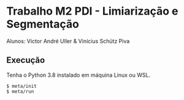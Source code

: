 # Trabalho M2 PDI - Limiarização e Segmentação

Alunos: Victor André Uller & Vinícius Schütz Piva

## Execução

Tenha o Python 3.8 instalado em máquina Linux ou WSL.

```
$ meta/init
$ meta/run
```
